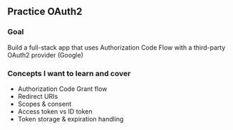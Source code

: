 ## Practice OAuth2

### Goal

Build a full-stack app that uses Authorization Code Flow with a third-party OAuth2 provider (Google)

### Concepts I want to learn and cover

- Authorization Code Grant flow
- Redirect URIs
- Scopes & consent
- Access token vs ID token
- Token storage & expiration handling